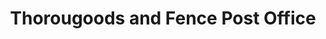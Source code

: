 ---
title: "Thorougoods and Fence Post Office"
url: /burnley/thorougoods-and-fence-post-office/
shop: convenience
---